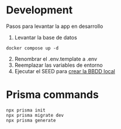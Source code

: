 # Development
Pasos para levantar la app en desarrollo

1. Levantar la base de datos

```
docker compose up -d
```

2. Renombrar el .env.template a .env 
3. Reemplazar las variables de entorno
4. Ejecutar el SEED para [crear la BBDD local](http://localhost:3000/api/seed)

# Prisma commands
```
npx prisma init
npx prisma migrate dev
npx prisma generate
```
